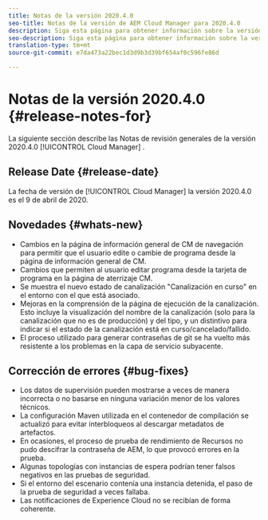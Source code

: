 ```yaml
---
title: Notas de la versión 2020.4.0
seo-title: Notas de la versión de AEM Cloud Manager para 2020.4.0
description: Siga esta página para obtener información sobre la versión 2020.4.0 de Cloud Manager
seo-description: Siga esta página para obtener información sobre la versión 2020.4.0 de AEM Cloud Manager
translation-type: tm+mt
source-git-commit: e7da473a22bec1d3d9b3d39bf654af0c596fe86d

---
```


# Notas de la versión 2020.4.0 {#release-notes-for}

La siguiente sección describe las Notas de revisión generales de la versión 2020.4.0 [!UICONTROL Cloud Manager] .

## Release Date {#release-date}

La fecha de versión de [!UICONTROL Cloud Manager] la versión 2020.4.0 es el 9 de abril de 2020.

## Novedades {#whats-new}

* Cambios en la página de información general de CM de navegación para permitir que el usuario edite o cambie de programa desde la página de información general de CM.
* Cambios que permiten al usuario editar programa desde la tarjeta de programa en la página de aterrizaje CM.
* Se muestra el nuevo estado de canalización &quot;Canalización en curso&quot; en el entorno con el que está asociado.
* Mejoras en la comprensión de la página de ejecución de la canalización. Esto incluye la visualización del nombre de la canalización (solo para la canalización que no es de producción) y del tipo, y un distintivo para indicar si el estado de la canalización está en curso/cancelado/fallido.
* El proceso utilizado para generar contraseñas de git se ha vuelto más resistente a los problemas en la capa de servicio subyacente.

## Corrección de errores {#bug-fixes}

* Los datos de supervisión pueden mostrarse a veces de manera incorrecta o no basarse en ninguna variación menor de los valores técnicos.
* La configuración Maven utilizada en el contenedor de compilación se actualizó para evitar interbloqueos al descargar metadatos de artefactos.
* En ocasiones, el proceso de prueba de rendimiento de Recursos no pudo descifrar la contraseña de AEM, lo que provocó errores en la prueba.
* Algunas topologías con instancias de espera podrían tener falsos negativos en las pruebas de seguridad.
* Si el entorno del escenario contenía una instancia detenida, el paso de la prueba de seguridad a veces fallaba.
* Las notificaciones de Experience Cloud no se recibían de forma coherente.

